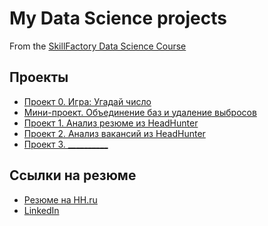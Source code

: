 # My Data Science projects

From the [SkillFactory Data Science Course](https://skillfactory.ru/data-scientist-pro)  

## Проекты  

* [Проект 0. Игра: Угадай число](https://github.com/alekseykonotop/DS_projects/tree/main/project_0)  
* [Мини-проект. Объединение баз и удаление выбросов](https://github.com/alekseykonotop/DS_projects/tree/main/project_1.0)
* [Проект 1. Анализ резюме из HeadHunter](https://github.com/alekseykonotop/DS_projects/tree/main/project_1)
* [Проект 2. Анализ вакансий из HeadHunter](https://github.com/alekseykonotop/DS_projects/tree/main/project_2)
* [Проект 3. __________](_____)


## Ссылки на резюме  

* [Резюме на HH.ru]()
* [LinkedIn]()



